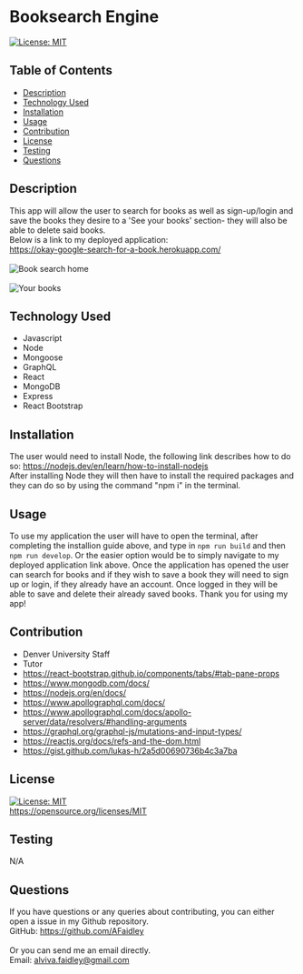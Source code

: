 # Booksearch Engine
[![License: MIT](https://img.shields.io/badge/License-MIT-yellow.svg)](https://opensource.org/licenses/MIT)
## Table of Contents
* [Description](#description)
* [Technology Used](#technology-used)
* [Installation](#installation)
* [Usage](#usage)
* [Contribution](#contribution)
* [License](#license)
* [Testing](#testing)
* [Questions](#questions)
## Description
This app will allow the user to search for books as well as sign-up/login and save the books they desire to a 'See your books' section- they will also be able to delete said books.
<br>
Below is a link to my deployed application:
<br>
https://okay-google-search-for-a-book.herokuapp.com/
<br>
<br>
![Book search home](../Develop/client/src/img/Screenshot%202022-11-17%20170209.jpg)
<br>
<br>
![Your books](../Develop/client/src/img/Screenshot%202022-11-17%20170624.jpg)


## Technology Used
- Javascript
- Node
- Mongoose
- GraphQL
- React
- MongoDB
- Express
- React Bootstrap

## Installation
The user would need to install Node, the following link describes how to do so: https://nodejs.dev/en/learn/how-to-install-nodejs <br> After installing Node they will then have to install the required packages and they can do so by using the command "npm i" in the terminal.
## Usage
To use my application the user will have to open the terminal, after completing the installion guide above, and type in `npm run build` and then `npm run develop`.
Or the easier option would be to simply navigate to my deployed application link above. Once the application has opened the user can search for books and if they wish to save a book they will need to sign up or login, if they already have an account. Once logged in they will be able to save and delete their already saved books. Thank you for using my app!
## Contribution
- Denver University Staff
- Tutor
- https://react-bootstrap.github.io/components/tabs/#tab-pane-props
- https://www.mongodb.com/docs/
- https://nodejs.org/en/docs/
- https://www.apollographql.com/docs/
- https://www.apollographql.com/docs/apollo-server/data/resolvers/#handling-arguments
- https://graphql.org/graphql-js/mutations-and-input-types/
- https://reactjs.org/docs/refs-and-the-dom.html
- https://gist.github.com/lukas-h/2a5d00690736b4c3a7ba

## License
[![License: MIT](https://img.shields.io/badge/License-MIT-yellow.svg)](https://opensource.org/licenses/MIT)
<br>
https://opensource.org/licenses/MIT

## Testing
N/A

## Questions
If you have questions or any queries about contributing, you can either open a issue in my Github repository. <br>
GitHub: <https://github.com/AFaidley> <br>
<br>
Or you can send me an email directly. <br>
Email: <alviva.faidley@gmail.com>

